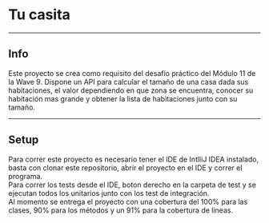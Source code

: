 
# Tu casita 
***

## Info
Este proyecto se crea como requisito del desafío práctico del Módulo 11 de la Wave 9.
Dispone un API para calcular el tamaño de una casa dada sus habitaciones, el valor dependiendo 
en que zona se encuentra, conocer su habitación mas grande y obtener la lista
de habitaciones junto con su tamaño.

***

## Setup
Para correr este proyecto es necesario tener el IDE de IntlliJ IDEA instalado, basta con
clonar este repositorio, abrir el proyecto en el IDE y correr el programa.  
Para correr los tests desde el IDE, boton derecho en la carpeta de test y se ejecutan todos
los unitarios junto con los test de integración.  
Al momento se entrega el proyecto con una cobertura del 100% para las clases,
90% para los métodos y un 91% para la cobertura de líneas.